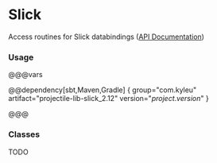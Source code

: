 # Slick

Access routines for Slick databindings ([API Documentation](../api/projectile-lib-slick/com/kyleu/projectile/index.html))

### Usage

@@@vars

@@dependency[sbt,Maven,Gradle] {
  group="com.kyleu"
  artifact="projectile-lib-slick_2.12"
  version="$project.version$"
}

@@@

### Classes

TODO
